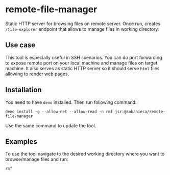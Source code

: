 # remote-file-manager

Static HTTP server for browsing files on remote server.
Once run, creates `/file-explorer` endpoint that allows to manage files in working directory.

## Use case

This tool is especially useful in SSH scenarios. You can do port forwarding to expose remote port on your local machine and manage files on target machine. 
It also serves as static HTTP server so it should serve `html` files allowing to render web pages.

## Installation

You need to have `deno` installed. Then run following command:

`deno install -g --allow-net --allow-read -n rmf jsr:@sobanieca/remote-file-manager`

Use the same command to update the tool.

## Examples

To use the tool navigate to the desired working directory where you wsnt to browse/manage files and run:

`rmf`
